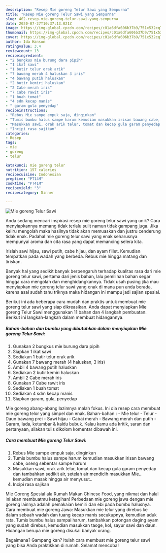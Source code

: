 ```yaml
---
description: "Resep Mie goreng Telur Sawi yang Sempurna"
title: "Resep Mie goreng Telur Sawi yang Sempurna"
slug: 402-resep-mie-goreng-telur-sawi-yang-sempurna
date: 2020-07-27T10:37:13.021Z
image: https://img-global.cpcdn.com/recipes/c01a6dfa606b37b9/751x532cq70/mie-goreng-telur-sawi-foto-resep-utama.jpg
thumbnail: https://img-global.cpcdn.com/recipes/c01a6dfa606b37b9/751x532cq70/mie-goreng-telur-sawi-foto-resep-utama.jpg
cover: https://img-global.cpcdn.com/recipes/c01a6dfa606b37b9/751x532cq70/mie-goreng-telur-sawi-foto-resep-utama.jpg
author: Ida Hanson
ratingvalue: 3.4
reviewcount: 13
recipeingredient:
- "2 bungkus mie burung dara pipih"
- "1 ikat sawi"
- "1 butir telur orak arik"
- "7 bawang merah 4 haluskan 3 iris"
- "4 bawang putih haluskan"
- "2 butir kemiri haluskan"
- "2 Cabe merah iris"
- "7 Cabe rawit iris"
- "1 buah tomat"
- "4 sdm kecap manis"
- " garam gula penyedap"
recipeinstructions:
- "Rebus Mie sampe empuk saja, dinginkan"
- "Tumis bumbu halus sampe harum kemudian masukkan irisan bawang cabe, oseng sebentar sampe harum"
- "Masukkan sawi, orak arik telur, tomat dan kecap gula garam penyedap dan tambahkan sedikit air, setelah air mendidih masukkan Mie.. kemudian masak hingga air menyusut.."
- "Incipi rasa sajikan"
categories:
- Resep
tags:
- mie
- goreng
- telur

katakunci: mie goreng telur 
nutrition: 157 calories
recipecuisine: Indonesian
preptime: "PT14M"
cooktime: "PT41M"
recipeyield: "3"
recipecategory: Dinner

---
```



![Mie goreng Telur Sawi](https://img-global.cpcdn.com/recipes/c01a6dfa606b37b9/751x532cq70/mie-goreng-telur-sawi-foto-resep-utama.jpg)

Anda sedang mencari inspirasi resep mie goreng telur sawi yang unik? Cara menyiapkannya memang tidak terlalu sulit namun tidak gampang juga. Jika keliru mengolah maka hasilnya tidak akan memuaskan dan justru cenderung tidak enak. Padahal mie goreng telur sawi yang enak seharusnya mempunyai aroma dan cita rasa yang dapat memancing selera kita.

Irislah sawi hijau, sawi putih, cabe hijau, dan ayam fillet. Kemudian tempatkan pada wadah yang berbeda. Rebus mie hingga matang dan tiriskan.

Banyak hal yang sedikit banyak berpengaruh terhadap kualitas rasa dari mie goreng telur sawi, pertama dari jenis bahan, lalu pemilihan bahan segar hingga cara mengolah dan menghidangkannya. Tidak usah pusing jika mau menyiapkan mie goreng telur sawi yang enak di mana pun anda berada, karena asal sudah tahu triknya maka hidangan ini mampu jadi sajian spesial.


Berikut ini ada beberapa cara mudah dan praktis untuk membuat mie goreng telur sawi yang siap dikreasikan. Anda dapat menyiapkan Mie goreng Telur Sawi menggunakan 11 bahan dan 4 langkah pembuatan. Berikut ini langkah-langkah dalam membuat hidangannya.

<!--inarticleads1-->

##### Bahan-bahan dan bumbu yang dibutuhkan dalam menyiapkan Mie goreng Telur Sawi:

1. Gunakan 2 bungkus mie burung dara pipih
1. Siapkan 1 ikat sawi
1. Sediakan 1 butir telur orak arik
1. Gunakan 7 bawang merah (4 haluskan, 3 iris)
1. Ambil 4 bawang putih haluskan
1. Sediakan 2 butir kemiri haluskan
1. Ambil 2 Cabe merah iris
1. Gunakan 7 Cabe rawit iris
1. Sediakan 1 buah tomat
1. Sediakan 4 sdm kecap manis
1. Siapkan  garam, gula, penyedap


Mie goreng abang-abang lazimnya malah fokus. Ini dia resep cara membuat mie goreng telor yang simpel dan enak. Bahan-bahan : - Mie telur - Telur - Daun bawang prei - Sawi hijau - Cabai merah - Bawang merah dan putih - Garam, lada, ketumbar &amp; kaldu bubuk. Kalau kamu ada kritik, saran dan pertanyaan, silakan tulis dikolom komentar dibawah ini. 

<!--inarticleads2-->

##### Cara membuat Mie goreng Telur Sawi:

1. Rebus Mie sampe empuk saja, dinginkan
1. Tumis bumbu halus sampe harum kemudian masukkan irisan bawang cabe, oseng sebentar sampe harum
1. Masukkan sawi, orak arik telur, tomat dan kecap gula garam penyedap dan tambahkan sedikit air, setelah air mendidih masukkan Mie.. kemudian masak hingga air menyusut..
1. Incipi rasa sajikan


Mie Goreng Spesial ala Rumah Makan Chinese Food, yang nikmat dan halal ini akan membuatmu ketagihan! Perbedaan mie goreng jawa dengan mie goreng lainnya adalah pemakaian kemiri dan ebi pada bumbu halusnya. Cara membuat mie goreng Jawa: Masukkan mie telur yang direbus ke dalam sebuah wadah dan tuang kecap manis secukupnya, kemudian aduk rata. Tumis bumbu halus sampai harum, tambahkan potongan daging ayam yang sudah direbus, kemudian masukkan taoge, kol, sayur sawi dan daun. Hidangan berupa mie goreng disukai banyak orang. 

Bagaimana? Gampang kan? Itulah cara membuat mie goreng telur sawi yang bisa Anda praktikkan di rumah. Selamat mencoba!
